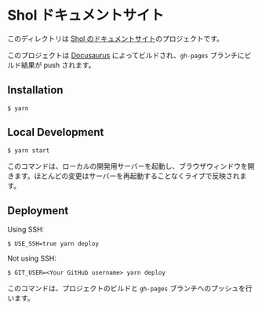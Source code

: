 # Shol ドキュメントサイト

このディレクトリは [Shol のドキュメントサイト](https://se1getsu.github.io/shol/)のプロジェクトです。

このプロジェクトは [Docusaurus](https://docusaurus.io/) によってビルドされ、`gh-pages` ブランチにビルド結果が push されます。

## Installation

```
$ yarn
```

## Local Development

```
$ yarn start
```

このコマンドは、ローカルの開発用サーバーを起動し、ブラウザウィンドウを開きます。ほとんどの変更はサーバーを再起動することなくライブで反映されます。

## Deployment

Using SSH:

```
$ USE_SSH=true yarn deploy
```

Not using SSH:

```
$ GIT_USER=<Your GitHub username> yarn deploy
```

このコマンドは、プロジェクトのビルドと `gh-pages` ブランチへのプッシュを行います。
